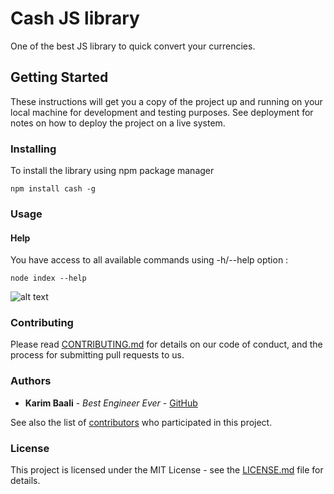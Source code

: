 # Cash JS library

One of the best JS library to quick convert your currencies.

## Getting Started

These instructions will get you a copy of the project up and running on your local machine for development and testing purposes. See deployment for notes on how to deploy the project on a live system.

### Installing

To install the library using npm package manager  
```
npm install cash -g
```

### Usage

#### Help
You have access to all available commands using -h/--help option :
```
node index --help
```
![alt text](C:\Users\krim7\Documents\ESILV\Annee_4\Semestre2\Web\3-musketeers\img\help.png "Help capture")


### Contributing

Please read [CONTRIBUTING.md](https://random.com) for details on our code of conduct, and the process for submitting pull requests to us.

### Authors

* **Karim Baali** - *Best Engineer Ever* - [GitHub](https://github.com/Kawiim)

See also the list of [contributors](https://random.com) who participated in this project.

### License

This project is licensed under the MIT License - see the [LICENSE.md](LICENSE.md) file for details.